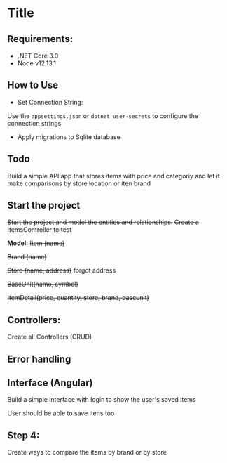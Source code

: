 # Title

## Requirements:
- .NET Core 3.0
- Node v12.13.1

## How to Use

- Set Connection String:

Use the `appsettings.json` or `dotnet user-secrets` to configure the connection strings

- Apply migrations to Sqlite database



## Todo

Build a simple API app that stores items with price and categoriy
and let it make comparisons by store location or iten brand

## Start the project
~~Start the project and model the entities and relationships.~~
~~Create a ItemsController to test~~

**Model:**
~~Item (name)~~

~~Brand (name)~~

~~Store (name, address)~~ forgot address

~~BaseUnit(name, symbol)~~

~~ItemDetail(price, quantity, store, brand, baseunit)~~


## Controllers:
Create all Controllers (CRUD)


## Error handling


## Interface (Angular)
Build a simple interface with login
to show the user's saved items

User should be able to save itens too


## Step 4:
Create ways to compare the items by brand or by store



